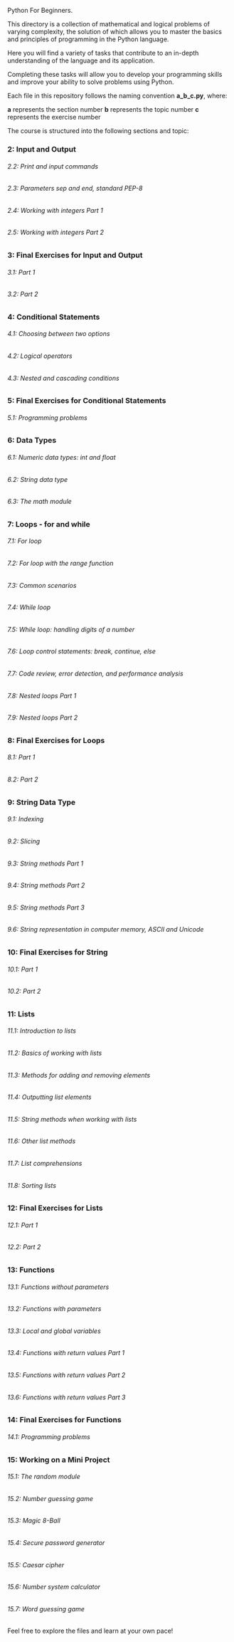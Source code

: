 Python For Beginners.

This directory is a collection of mathematical and logical problems of varying complexity, the solution of which allows you to master the basics and principles of programming in the Python language. 

Here you will find a variety of tasks that contribute to an in-depth understanding of the language and its application. 

Completing these tasks will allow you to develop your programming skills and improve your ability to solve problems using Python.

Each file in this repository follows the naming convention <b>a_b_c.py</b>, 
where:

<b>a</b> represents the section number
<b>b</b> represents the topic number
<b>c</b> represents the exercise number

The course is structured into the following sections and topic:

### 2: Input and Output
###### 2.2: Print and input commands
###### 2.3: Parameters sep and end, standard PEP-8
###### 2.4: Working with integers Part 1
###### 2.5: Working with integers Part 2

### 3: Final Exercises for Input and Output ###
###### 3.1: Part 1
###### 3.2: Part 2

### 4: Conditional Statements
###### 4.1: Choosing between two options
###### 4.2: Logical operators
###### 4.3: Nested and cascading conditions

### 5: Final Exercises for Conditional Statements ###
###### 5.1: Programming problems

### 6: Data Types
###### 6.1: Numeric data types: int and float
###### 6.2: String data type
###### 6.3: The math module

### 7: Loops - for and while
###### 7.1: For loop
###### 7.2: For loop with the range function
###### 7.3: Common scenarios
###### 7.4: While loop
###### 7.5: While loop: handling digits of a number
###### 7.6: Loop control statements: break, continue, else
###### 7.7: Code review, error detection, and performance analysis
###### 7.8: Nested loops Part 1
###### 7.9: Nested loops Part 2

### 8: Final Exercises for Loops ###
###### 8.1: Part 1
###### 8.2: Part 2

### 9: String Data Type
###### 9.1: Indexing
###### 9.2: Slicing
###### 9.3: String methods Part 1
###### 9.4: String methods Part 2
###### 9.5: String methods Part 3
###### 9.6: String representation in computer memory, ASCII and Unicode

### 10: Final Exercises for String ###
###### 10.1: Part 1
###### 10.2: Part 2

### 11: Lists
###### 11.1: Introduction to lists
###### 11.2: Basics of working with lists
###### 11.3: Methods for adding and removing elements
###### 11.4: Outputting list elements
###### 11.5: String methods when working with lists
###### 11.6: Other list methods
###### 11.7: List comprehensions
###### 11.8: Sorting lists

### 12: Final Exercises for Lists ###
###### 12.1: Part 1
###### 12.2: Part 2

### 13: Functions
###### 13.1: Functions without parameters
###### 13.2: Functions with parameters
###### 13.3: Local and global variables
###### 13.4: Functions with return values Part 1
###### 13.5: Functions with return values Part 2
###### 13.6: Functions with return values Part 3

### 14: Final Exercises for Functions ###
###### 14.1: Programming problems

### 15: Working on a Mini Project
###### 15.1: The random module
###### 15.2: Number guessing game
###### 15.3: Magic 8-Ball
###### 15.4: Secure password generator
###### 15.5: Caesar cipher
###### 15.6: Number system calculator
###### 15.7: Word guessing game
Feel free to explore the files and learn at your own pace!
